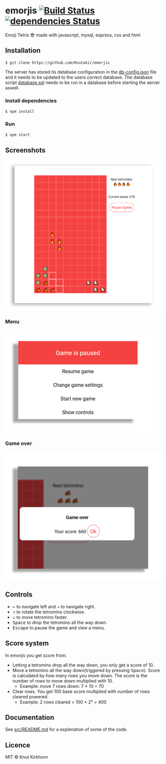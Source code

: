 # emorjis [![Build Status](https://travis-ci.org/Knutakir/emorjis.svg?branch=master)](https://travis-ci.org/Knutakir/emorjis) [![dependencies Status](https://david-dm.org/knutakir/emorjis/status.svg)](https://david-dm.org/knutakir/emorjis)
Emoji Tetris 😎 made with javascript, mysql, express, css and html

## Installation
```
$ git clone https://github.com/Knutakir/emorjis
```

The server has stored its database configuration in the [db-config.json](db-config.json)
file and it needs to be updated to the users correct database.
The database script [database.sql](database.sql) needs to be run in a database before starting the server aswell.

### Install dependencies 
```
$ npm install
```
### Run
```
$ npm start
```

## Screenshots
![Preview](media/screenshot-1.png)

### Menu
![Preview](media/screenshot-2.png)

### Game over
![Preview](media/screenshot-3.png)

## Controls
* <kbd>←</kbd> to navigate left and <kbd>→</kbd> to navigate right.
* <kbd>↑</kbd> to rotate the tetromino clockwise.
* <kbd>↓</kbd> to move tetromino faster.
* <kbd>Space</kbd> to drop the tetromino all the way down.
* <kbd>Escape</kbd> to pause the game and view a menu.

## Score system
In emorjis you get score from:
* Letting a tetromino drop all the way down, you only get a score of 10.
* Move a tetromino all the way down(triggered by pressing <kbd>Space</kbd>).
Score is calculated by how many rows you move down. The score is the number of rows to move down multiplied with 10.
  * Example: move 7 rows down: 7 × 10 = 70
* Clear rows. You get 100 base score multiplied with number of rows cleared powered.
  * Example: 2 rows cleared = 100 × 2² = 400

## Documentation
See [src/README.md](src/README.md) for a explenation of some of the code.

## Licence
MIT © Knut Kirkhorn
